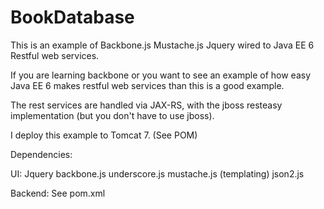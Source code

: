 BookDatabase
============

This is an example of Backbone.js Mustache.js Jquery wired to Java EE 6 Restful web services.

If you are learning backbone or you want to see an example of how easy Java EE 6 makes restful web
services than this is a good example.

The rest services are handled via JAX-RS, with the jboss resteasy implementation (but you don't have to use jboss).

I deploy this example to Tomcat 7. (See POM)

Dependencies:

UI:
Jquery
backbone.js
underscore.js
mustache.js (templating)
json2.js

Backend:
See pom.xml
